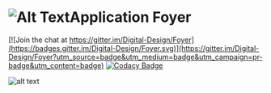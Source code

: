 # ![Alt Text](https://github.com/Digital-Design/Foyer/blob/master/logo.png)Application Foyer

[![Join the chat at https://gitter.im/Digital-Design/Foyer](https://badges.gitter.im/Digital-Design/Foyer.svg)](https://gitter.im/Digital-Design/Foyer?utm_source=badge&utm_medium=badge&utm_campaign=pr-badge&utm_content=badge)
[![Codacy Badge](https://api.codacy.com/project/badge/grade/5fd76282e8254e2393e56ef085042d9a)](https://www.codacy.com/app/konstantin-sidorenko/Foyer)

![alt text][logo]

[logo]: https://scontent.xx.fbcdn.net/hphotos-xpt1/v/t1.0-9/12122917_1707275026171420_414850668991449401_n.png?oh=dfe1c2f801c629124f27e50e33a384ee&oe=572105CE
